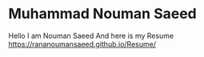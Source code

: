 # Muhammad Nouman Saeed
Hello I am Nouman Saeed And here is my Resume
https://rananoumansaeed.github.io/Resume/
